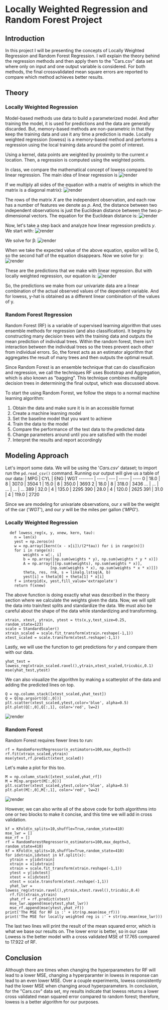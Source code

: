 # Locally Weighted Regression and Random Forest Project

## Introduction

In this project I will be presenting the concepts of Locally Weighted Regression and Random Forest Regression. I will explain the theory behind the regression methods and then apply them to the "Cars.csv" data set where only on input and one output variable is considered. For both methods, the final crossvalidated mean square errors are reported to compare which method achieves better results.

## Theory

### Locally Weighted Regression
Model-based methods use data to build a parameterized model. And after training the model, it is used for predictions and the data are generally discarded. But, memory-based methods are non-parametric in that they keep the training data and use it any time a prediction is made. Locally weighted regression (lowess) is a memory-based method and performs a regression using the local training data around the point of interest.

Using a kernel, data points are weighted by proximity to the current *x* location. Then, a regression is computed using the weighted points. 

In class, we compare the mathematical concept of lowess compared to linear regression. The main idea of linear regression is
![render](https://user-images.githubusercontent.com/58920498/153341904-aeef19e6-153d-4158-bb1d-c322d315beae.png)

If we multiply all sides of the equation with a matrix of weights in which the matrix is a diagonal matrix): 
![render](https://user-images.githubusercontent.com/58920498/153642302-0fec3155-9737-4af8-b34d-64bd92f507bb.png)

The rows of the matrix *X* are the independent observation, and each row has a number of features we denote as *p*. And, the distance between two independent observations is just the Euclidean distance between the two *p*-dimensional vectors. The equation for the Euclidean distance is: 
![render](https://user-images.githubusercontent.com/58920498/153643283-9746d06f-7722-4799-a8a8-2bda24ee62d9.png)

Now, let's take a step back and analyze how linear regression predicts *y*. 
We start with: 
![render](https://user-images.githubusercontent.com/58920498/153643499-3d9efc09-7ef9-4137-90e7-ec9c79757274.png)

We solve for β: 
![render](https://user-images.githubusercontent.com/58920498/153643757-955ed0b7-c0b9-42f2-aa80-27434e1f7cd8.png)

When we take the expected value of the above equation, epsilon will be 0, so the second half of the equation disappears. 
Now we solve for y:
![render](https://user-images.githubusercontent.com/58920498/153644012-19166fff-db4c-470c-8c65-a0666916947e.png)

These are the predictions that we make with linear regression. But with locally weighted regression, our equation is:
![render](https://user-images.githubusercontent.com/58920498/153644163-484fddb6-1494-4eb8-af4c-0fc21a4ea438.png)

So, the predictions we make from our univariate data are a linear combination of the actual observed values of the dependent variable. And for lowess, y-hat is obtained as a different linear combination of the values of y.

### Random Forest Regression
Random Forest (RF) is a variable of supervised learning algorithm that uses ensemble methods for regression (and also classification). It begins by constructing many decision trees with the training data and outputs the mean prediction of individual trees. Within the random forest, there isn't interaction between the individual trees so the trees prevent each other from individual errors. So, the forest acts as an estimator algorithm that aggregates the result of many trees and then outputs the optimal result.

Since Random Forest is an ensemble technique that can do classificaion and regression, we call the techniques RF uses Bootstrap and Aggregation, which is also known as "bagging". This technique combines multiple decision trees in determining the final output, which was discussed above. 

To start the using Random Forest, we follow the steps to a normal machine learning algorithm:
1) Obtain the data and make sure it is in an accessible format
2) Create a machine learning model
3) Set the baseline model that you want to achieve
4) Train the data to the model
5) Compare the performance of the test data to the predicted data
6) Change parameters around until you are satisfied with the model
7) Interpret the results and report accordingly

## Modeling Approach

Let's import some data. We will be using the '*Cars.csv*' dataset; to import run the `pd.read_csv()` command. 
Running our output will give us a table of our data:
<i></i> | MPG  | CYL | ENG   | WGT
------- | ---- | --- | ----- | ----
0       | 18.0 | 8   | 307.0 | 3504
1       | 15.0 | 8   | 350.0 | 3693
2       | 18.0 | 8   | 318.0 | 3436
...     | ...  | ... | ...   | ...
389     | 32.0 | 4   | 135.0 | 2295
390     | 28.0 | 4   | 120.0 | 2625
391     | 31.0 | 4   | 119.0 | 2720

Since we are modeling for univariate observations, our *x* will be the weight of the car ('*WGT*'), and our *y* will be the miles per gallon ('*MPG*'). 

### Locally Weighted Regression
```
  def lowess_reg(x, y, xnew, kern, tau):
    n = len(x)
    yest = np.zeros(n)  
    w = np.array([kern((x - x[i])/(2*tau)) for i in range(n)])     
    for i in range(n):
        weights = w[:, i]
        b = np.array([np.sum(weights * y), np.sum(weights * y * x)])
        A = np.array([[np.sum(weights), np.sum(weights * x)],
                    [np.sum(weights * x), np.sum(weights * x * x)]])
        theta, res, rnk, s = linalg.lstsq(A, b)
        yest[i] = theta[0] + theta[1] * x[i] 
    f = interp1d(x, yest,fill_value='extrapolate')
    return f(xnew)
```
The above function is doing exactly what was described in the theory section where we calculate the weights given the data. Now, we will split the data into train/test splits and standardize the data. We must also be careful about the shape of the data while standardizing and transforming. 
```
xtrain, xtest, ytrain, ytest = tts(x,y,test_size=0.25, random_state=123)
scale = StandardScaler()
xtrain_scaled = scale.fit_transform(xtrain.reshape(-1,1))
xtest_scaled = scale.transform(xtest.reshape(-1,1))
```
Lastly, we will use the function to get predictions for *y* and compare them with our data.
```
yhat_test = lowess_reg(xtrain_scaled.ravel(),ytrain,xtest_scaled,tricubic,0.1)
mse(yhat_test,ytest)
```
We can also visualize the algorithm by making a scatterplot of the data and adding the predicted lines on top. 
```
Q = np.column_stack([xtest_scaled,yhat_test])
Q = Q[np.argsort(Q[:,0])]
plt.scatter(xtest_scaled,ytest,color='blue', alpha=0.5)
plt.plot(Q[:,0],Q[:,1], color='red', lw=2)
```
![render](https://user-images.githubusercontent.com/58920498/153676341-36aff249-8e62-4be9-ba99-b17cb3a86de1.png)

### Random Forest
Random Forest requires fewer lines to run:
```
rf = RandomForestRegressor(n_estimators=100,max_depth=3)
rf.fit(xtrain_scaled,ytrain)
mse(ytest,rf.predict(xtest_scaled))
```
Let's make a plot for this too.
```
M = np.column_stack([xtest_scaled,yhat_rf])
M = M[np.argsort(M[:,0])]
plt.scatter(xtest_scaled,ytest,color='blue', alpha=0.5)
plt.plot(M[:,0],M[:,1], color='red', lw=2)
```
![render](https://user-images.githubusercontent.com/58920498/153676813-51b3f395-4ce1-4533-902b-90d9fd034b01.png)

However, we can also write all of the above code for both algorithms into one or two blocks to make it concise, and this time we will add in cross validation. 
```
kf = KFold(n_splits=10,shuffle=True,random_state=410)
mse_lwr = []
mse_rf = []
rf = RandomForestRegressor(n_estimators=100,max_depth=3, random_state=410)
kf = KFold(n_splits=10,shuffle=True,random_state=410)
for idxtrain,idxtest in kf.split(x):
  ytrain = y[idxtrain]
  xtrain = x[idxtrain]
  xtrain = scale.fit_transform(xtrain.reshape(-1,1))
  ytest = y[idxtest]
  xtest = x[idxtest]
  xtest = scale.transform(xtest.reshape(-1,1))
  yhat_lwr = lowess_reg(xtrain.ravel(),ytrain,xtest.ravel(),tricubic,0.4)
  rf.fit(xtrain,ytrain)
  yhat_rf = rf.predict(xtest)
  mse_lwr.append(mse(ytest,yhat_lwr))
  mse_rf.append(mse(ytest,yhat_rf))
print('The MSE for RF is :' + str(np.mean(mse_rf)))
print('The MSE for locally weighted reg is :' + str(np.mean(mse_lwr)))
```
The last two lines will print the result of the mean squared error, which is what we base our results on. The lower error is better, so in our case Lowess is the better model with a cross validated MSE of 17.765 compared to 17.922 of RF.

## Conclusion
Although there are times when changing the hyperparameters for RF will lead to a lower MSE, changing a hyperparamter in lowess in response can lead to an even lower MSE. Over a couple experiments, lowess consistently had the lower MSE when changing aroud hyperparameters. In conclusion, for the "Cars.csv" data set, my results indicate that lowess returns a lower cross validated mean squared error compared to random forest; therefore, lowess is a better algorithm for our purposes.
